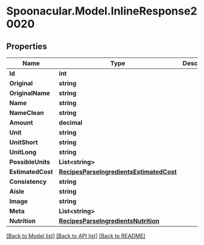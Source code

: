 # Spoonacular.Model.InlineResponse20020

## Properties

Name | Type | Description | Notes
------------ | ------------- | ------------- | -------------
**Id** | **int** |  | 
**Original** | **string** |  | 
**OriginalName** | **string** |  | 
**Name** | **string** |  | 
**NameClean** | **string** |  | 
**Amount** | **decimal** |  | 
**Unit** | **string** |  | 
**UnitShort** | **string** |  | 
**UnitLong** | **string** |  | 
**PossibleUnits** | **List&lt;string&gt;** |  | 
**EstimatedCost** | [**RecipesParseIngredientsEstimatedCost**](RecipesParseIngredientsEstimatedCost.md) |  | 
**Consistency** | **string** |  | 
**Aisle** | **string** |  | 
**Image** | **string** |  | 
**Meta** | **List&lt;string&gt;** |  | 
**Nutrition** | [**RecipesParseIngredientsNutrition**](RecipesParseIngredientsNutrition.md) |  | 

[[Back to Model list]](../README.md#documentation-for-models) [[Back to API list]](../README.md#documentation-for-api-endpoints) [[Back to README]](../README.md)

